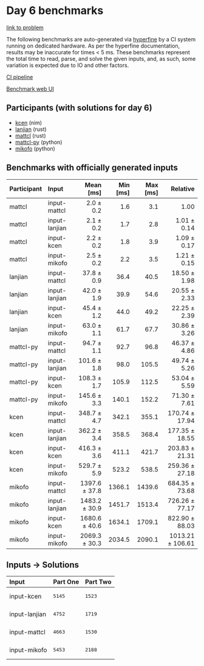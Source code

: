 # Day 6 benchmarks

[link to problem](https://adventofcode.com/2024/day/6)

The following benchmarks are auto-generated via
[hyperfine](https://github.com/sharkdp/hyperfine) by a CI system running on
dedicated hardware. As per the hyperfine documentation, results may be
inaccurate for times < 5 ms. These benchmarks represent the total time to read,
parse, and solve the given inputs, and, as such, some variation is expected due
to IO and other factors.

[CI pipeline](http://ci.papercode.net:8080/teams/main/pipelines/aoc2024)

[Benchmark web UI](https://aoc.ancalagon.black)


## Participants (with solutions for day 6)

- [kcen](https://github.com/kcen/aoc2024) (nim)
- [lanjian](https://github.com/lanjian/aoc-2024) (rust)
- [mattcl](https://github.com/mattcl/aoc2024) (rust)
- [mattcl-py](https://github.com/mattcl/aoc2024-py) (python)
- [mikofo](https://github.com/mikofo/aoc2024) (python)


## Benchmarks with officially generated inputs

| Participant | Input | Mean [ms] | Min [ms] | Max [ms] | Relative |
|:---|:---|---:|---:|---:|---:|
| mattcl | input-mattcl | 2.0 ± 0.2 | 1.6 | 3.1 | 1.00 |
| mattcl | input-lanjian | 2.1 ± 0.2 | 1.7 | 2.8 | 1.01 ± 0.14 |
| mattcl | input-kcen | 2.2 ± 0.2 | 1.8 | 3.9 | 1.09 ± 0.17 |
| mattcl | input-mikofo | 2.5 ± 0.2 | 2.2 | 3.5 | 1.21 ± 0.15 |
| lanjian | input-mattcl | 37.8 ± 0.9 | 36.4 | 40.5 | 18.50 ± 1.98 |
| lanjian | input-lanjian | 42.0 ± 1.9 | 39.9 | 54.6 | 20.55 ± 2.33 |
| lanjian | input-kcen | 45.4 ± 1.2 | 44.0 | 49.2 | 22.25 ± 2.39 |
| lanjian | input-mikofo | 63.0 ± 1.1 | 61.7 | 67.7 | 30.86 ± 3.26 |
| mattcl-py | input-mattcl | 94.7 ± 1.1 | 92.7 | 96.8 | 46.37 ± 4.86 |
| mattcl-py | input-lanjian | 101.6 ± 1.8 | 98.0 | 105.5 | 49.74 ± 5.26 |
| mattcl-py | input-kcen | 108.3 ± 1.7 | 105.9 | 112.5 | 53.04 ± 5.59 |
| mattcl-py | input-mikofo | 145.6 ± 3.3 | 140.1 | 152.2 | 71.30 ± 7.61 |
| kcen | input-mattcl | 348.7 ± 4.7 | 342.1 | 355.1 | 170.74 ± 17.94 |
| kcen | input-lanjian | 362.2 ± 3.4 | 358.5 | 368.4 | 177.35 ± 18.55 |
| kcen | input-kcen | 416.3 ± 3.6 | 411.1 | 421.7 | 203.83 ± 21.31 |
| kcen | input-mikofo | 529.7 ± 5.9 | 523.2 | 538.5 | 259.36 ± 27.18 |
| mikofo | input-mattcl | 1397.6 ± 37.8 | 1366.1 | 1439.6 | 684.35 ± 73.68 |
| mikofo | input-lanjian | 1483.2 ± 30.9 | 1451.7 | 1513.4 | 726.26 ± 77.17 |
| mikofo | input-kcen | 1680.6 ± 40.6 | 1634.1 | 1709.1 | 822.90 ± 88.03 |
| mikofo | input-mikofo | 2069.3 ± 30.3 | 2034.5 | 2090.1 | 1013.21 ± 106.61 |


## Inputs -> Solutions

| Input | Part One | Part Two |
|:---|:---|:---|
|input-kcen|<pre>5145</pre>|<pre>1523</pre>|
|input-lanjian|<pre>4752</pre>|<pre>1719</pre>|
|input-mattcl|<pre>4663</pre>|<pre>1530</pre>|
|input-mikofo|<pre>5453</pre>|<pre>2188</pre>|